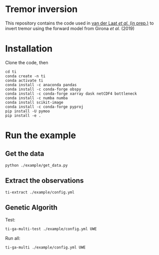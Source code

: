 # Tremor inversion 

This repository contains the code used in [van der Laat *et al.* (in prep.)]() to invert tremor using the forward model from Girona *et al.* (2019) 

# Installation

Clone the code, then

    cd ti
    conda create -n ti
    conda activate ti
    conda install -c anaconda pandas
    conda install -c conda-forge obspy
    conda install -c conda-forge xarray dask netCDF4 bottleneck
    conda install -c numba numba
    conda install scikit-image
    conda install -c conda-forge pyproj
    pip install -U pymoo
    pip install -e .

# Run the example

## Get the data

    python ./example/get_data.py

## Extract the observations

    ti-extract ./example/config.yml

## Genetic Algorith

Test:

    ti-ga-multi-test ./example/config.yml UWE

Run all:

    ti-ga-multi ./example/config.yml UWE
